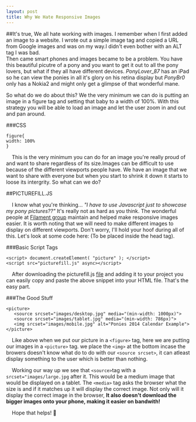 ```yaml
---
layout: post
title: Why We Hate Responsive Images
---
```


##It's true, We all hate working with images.
  I remember when I first added an image to a website. I wrote out a simple image tag and copied a URL from Google images and was on my way.I didn't even bother with an ALT tag I was bad.   
  Then came smart phones and images became to be a problem. You have this beautiful picutre of a pony and you want to get it out to all the pony lovers, but what if they all have different devices. *PonyLover_87* has an iPad so he can view the ponies in all it's glory on his retina display but *PonyBr0* only has a Nokia2 and might only get a glimpse of that wonderful mane.  

  So what do we do about this? We the very minimum we can do is putting an image in a figure tag and setting that baby to a width of 100%. With this strategy you will be able to load an image and let the user zoom in and out and pan around.

###CSS  
  ```
  figure{
  width: 100%
  }
  ```  
&nbsp;&nbsp;&nbsp; This is the very minimum you can do for an image you're really proud of and want to share regardless of its size.Images can be difficult to use because of the different viewports people have. We have an image that we want to share with everyone but when you start to shrink it down it starts to loose its intergrity. So what can we do?

##PICTUREFILL.JS  

&nbsp;&nbsp;&nbsp; I know what you're thinking... *"I have to use Javascript just to showcase my pony pictures??"* It's really not as hard as you think. The wonderful people at [Filament group](http://filamentgroup.com/) maintain and helped make responsive images easier. It is worth noting that we will need to make different images to display on different viewports. Don't worry, I'll hold your hoof during all of this.
Let's look at some code here: (To be placed inside the head tag).

###Basic Script Tags  

 ```
 <script> document.createElement( "picture" ); </script>
 <script src="picturefill.js" async></script>
 ```

&nbsp;&nbsp;&nbsp; After downloading the picturefill.js [file](http://scottjehl.github.io/picturefill/) and adding it to your project you can easily copy and paste the above snippet into your HTML file. That's the easy part.  

###The Good Stuff

 ```
 <picture>
	<source srcset="images/desktop.jpg" media="(min-width: 1000px)">
	<source srcset="images/tablet.jpg" media="(min-width: 786px)">
	<img srcset="images/mobile.jpg" alt="Ponies 2014 Calendar Example">
 </picture>
 ```  

&nbsp;&nbsp;&nbsp; Like above when we put our picture in a `<figure>` tag, here we are putting our images in a `<picture>` tag. we place the `<img>` at the bottom incase the browers doesn't know what do to do with our `<source srcset>`, it can atleast display something to the user which is better than nothing.

&nbsp;&nbsp;&nbsp; Working our way up we see that `<source>`tag with a `srcset="images/large.jpg` after it. This would be a medium image that would be displayed on a tablet. The `<media>` tag asks the browser what the size is and if it matches up it will display the correct image. Not only will it display the correct image in the browser, **It also doesn't download the bigger images onto your phone, making it easier on bandwith!**

&nbsp;&nbsp;&nbsp; Hope that helps! :green_apple:

